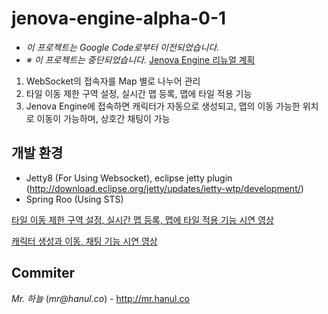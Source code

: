 # jenova-engine-alpha-0-1

* *이 프로젝트는 Google Code로부터 이전되었습니다.*
* *※ 이 프로젝트는 중단되었습니다.* [Jenova Engine 리뉴얼 계획](http://blog.mr.hanul.co/2011/08/jenova-engine_24.html)

1. WebSocket의 접속자를 Map 별로 나누어 관리
2. 타일 이동 제한 구역 설정, 실시간 맵 등록, 맵에 타일 적용 기능
3. Jenova Engine에 접속하면 캐릭터가 자동으로 생성되고, 맵의 이동 가능한 위치로 이동이 가능하며, 상호간 채팅이 가능

## 개발 환경
* Jetty8 (For Using Websocket), eclipse jetty plugin (http://download.eclipse.org/jetty/updates/jetty-wtp/development/)
* Spring Roo (Using STS)

[타일 이동 제한 구역 설정, 실시간 맵 등록, 맵에 타일 적용 기능 시연 영상](https://www.youtube.com/embed/Hrhr7IVHiPk)

[캐릭터 생성과 이동, 채팅 기능 시연 영상](https://www.youtube.com/embed/suAOAGrKNC4)

Commiter
----
*Mr. 하늘* (_mr@hanul.co_) - http://mr.hanul.co
